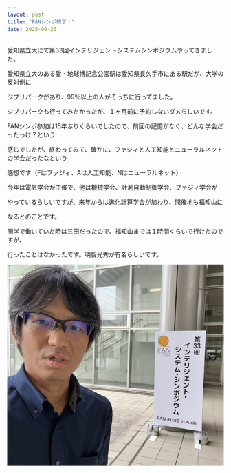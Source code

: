 ```yaml
---
layout: post
title: "FANシンポ終了！"
date: 2025-09-26
---
```


愛知県立大にて第33回インテリジェントシステムシンポジウムやってきました。

愛知県立大のある愛・地球博記念公園駅は愛知県長久手市にある駅だが、大学の反対側に

ジブリパークがあり、99％以上の人がそっちに行ってました。

ジブリパークも行ってみたかったが、１ヶ月前に予約しないダメらしいです。

FANシンポ参加は15年ぶりくらいでしたので、前回の記憶がなく、どんな学会だったっけ？という

感じでしたが、終わってみて、確かに、ファジィと人工知能とニューラルネットの学会だったなという

感想です（Fはファジィ、Aは人工知能、Nはニューラルネット）

今年は電気学会が主催で、他は機械学会、計測自動制御学会、ファジィ学会が

やっているらしいですが、来年からは進化計算学会が加わり、開催地も福知山に

なるとのことです。

関学で働いていた時は三田だったので、福知山までは１時間くらいで行けたのですが、

行ったことはなかったです。明智光秀が有名らしいです。

![インテリジェントシステム](/assets/images/FAN2025.png)


